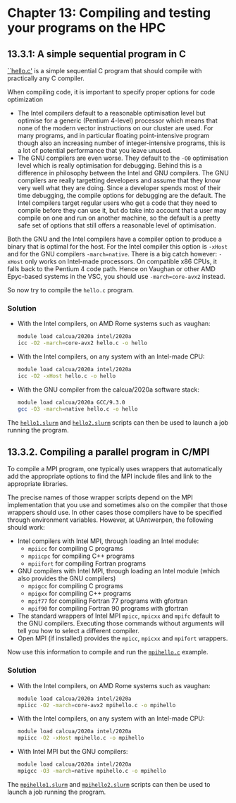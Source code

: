 # Chapter 13: Compiling and testing your programs on the HPC

## 13.3.1: A simple sequential program in C

[``hello.c'](hello.c) is a simple sequential C program that should compile
with practically any C compiler.

When compiling code, it is important to specify proper options for
code optimization
  * The Intel compilers default to a reasonable optimisation level but
    optimise for a generic (Pentium 4-level) processor which means that
    none of the modern vector instructions on our cluster are used. For
    many programs, and in particular floating point-intensive program though
    also an increasing number of integer-intensive programs, this is a lot
    of potential performance that you leave unused.
  * The GNU compilers are even worse. They default to the ``-O0`` optimisation
    level which is really optimisation for debugging. Behind this is a difference
    in philosophy between the Intel and GNU compilers. The GNU compilers are
    really targetting developers and assume that they know very well what they
    are doing. Since a developer spends most of their time debugging, the compile
    options for debugging are the default. The Intel compilers target regular users
    who get a code that they need to compile before they can use it, but do
    take into account that a user may compile on one and run on another machine,
    so the default is a pretty safe set of options that still offers a reasonable
    level of optimisation.

Both the GNU and the Intel compilers have a compiler option to produce a binary
that is optimal for the host. For the Intel compiler this option is ``-xHost``
and for the GNU compilers ``-march=native``. There is a big catch however:
``-xHost`` only works on Intel-made processors. On compatible x86 CPUs, it
falls back to the Pentium 4 code path. Hence on Vaughan or other AMD Epyc-based
systems in the VSC, you should use ``-march=core-avx2`` instead.

So now try to compile the ``hello.c`` program.

### Solution

  * With the Intel compilers, on AMD Rome systems such as vaughan:
    ``` bash
    module load calcua/2020a intel/2020a
    icc -O2 -march=core-avx2 hello.c -o hello
    ```
  * With the Intel compilers, on any system with an Intel-made CPU:
    ``` bash
    module load calcua/2020a intel/2020a
    icc -O2 -xHost hello.c -o hello
    ```
  * With the GNU compiler from the calcua/2020a software stack:
    ``` bash
    module load calcua/2020a GCC/9.3.0
    gcc -O3 -march=native hello.c -o hello
    ```

The [``hello1.slurm``](hello1.slurm) and [``hello2.slurm``](hello2.slurm) scripts
can then be used to launch a job running the program.


## 13.3.2. Compiling a parallel program in C/MPI

To compile a MPI program, one typically uses wrappers that automatically
add the appropriate options to find the MPI include files and link to the
appropriate libraries.

The precise names of those wrapper scripts depend on the MPI implementation
that you use and sometimes also on the compiler that those wrappers should
use. In other cases those compilers have to be specified through environment
variables. However, at UAntwerpen, the following should work:

  * Intel compilers with Intel MPI, through loading an Intel module:
      * ``mpiicc`` for compiling C programs
      * ``mpiicpc`` for compiling C++ programs
      * ``mpiifort`` for compiling Fortran programs
  * GNU compilers with Intel MPI, through loading an Intel module (which also
    provides the GNU compilers)
      * ``mpigcc`` for compiling C programs
      * ``mpigxx`` for compiling C++ programs
      * ``mpif77`` for compiling Fortran 77 programs with gfortran
      * ``mpif90`` for compiling Fortran 90 programs with gfortran
  * The standard wrappers of Intel MPI ``mpicc``, ``mpicxx`` and ``mpifc``
    default to the GNU compilers. Executing those commands without arguments
    will tell you how to select a different compiler.
  * Open MPI (if installed) provides the ``mpicc``, ``mpicxx`` and ``mpifort`` wrappers.

Now use this information to compile and run the [``mpihello.c``](mpihello.c)
example.

### Solution

  * With the Intel compilers, on AMD Rome systems such as vaughan:
    ``` bash
    module load calcua/2020a intel/2020a
    mpiicc -O2 -march=core-avx2 mpihello.c -o mpihello
    ```
  * With the Intel compilers, on any system with an Intel-made CPU:
    ``` bash
    module load calcua/2020a intel/2020a
    mpiicc -O2 -xHost mpihello.c -o mpihello
    ```
  * With Intel MPI but the GNU compilers:
    ``` bash
    module load calcua/2020a intel/2020a
    mpigcc -O3 -march=native mpihello.c -o mpihello
    ```

The [``mpihello1.slurm``](mpihello1.slurm) and [``mpihello2.slurm``](mpihello2.slurm) scripts
can then be used to launch a job running the program.
